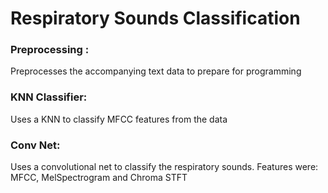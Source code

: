 # Respiratory Sounds Classification

### Preprocessing :
Preprocesses the accompanying text data to prepare for programming

### KNN Classifier:
Uses a KNN to classify MFCC features from the data

### Conv Net:
Uses a convolutional net to classify the respiratory sounds.
Features were: MFCC, MelSpectrogram and Chroma STFT
